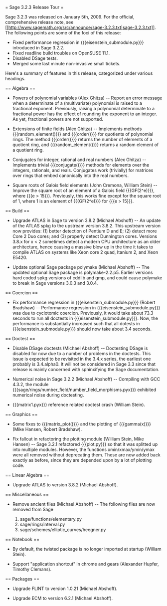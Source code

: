 = Sage 3.2.3 Release Tour =

Sage 3.2.3 was released on January 5th, 2009. For the official, comprehensive release note, see [[http://www.sagemath.org/src/announce/sage-3.2.3.txt|sage-3.2.3.txt]]. The following points are some of the foci of this release: 

 * Fixed performance regression in {{{eisenstein_submodule.py}}} introduced in Sage 3.2.2.
 * Fixed readline build troubles on OpenSUSE 11.1.
 * Disabled DSage tests.
 * Merged some last minute non-invasive small tickets.

Here's a summary of features in this release, categorized under various headings.

== Algebra ==

 * Powers of polynomial variables (Alex Ghitza) -- Report an error message when a determinate of a (multivariate) polynomial is raised to a fractional exponent. Previously, raising a polynomial determinate to a fractional power has the effect of rounding the exponent to an integer. As yet, fractional powers are not supported.

 * Extensions of finite fields (Alex Ghitza) -- Implements methods {{{random_element()}}} and {{{order()}}} for quotients of polynomial rings. The method {{{order()}}} returns the number of elements of a quotient ring, and {{{random_element()}}} returns a random element of a quotient ring.

 * Conjugates for integer, rational and real numbers (Alex Ghitza) -- Implements trivial {{{conjugate()}}} methods for elements over the integers, rationals, and reals. Conjugates work (trivially) for matrices over rings that embed canonically into the real numbers.

 * Square roots of Galois field elements (John Cremona, William Stein) -- Improve the square root of an element of a Galois field {{{GF(2^e)}}}, where {{{e > 15}}}. Previously, this works fine except for the square root of 1, where 1 is an element of {{{GF(2^e)}}} for {{{e > 15}}}.

== Build ==

 * Upgrade ATLAS in Sage to version 3.8.2 (Michael Abshoff) -- An update of the ATLAS spkg to the upstream version 3.8.2. This upstream version now provides: (1) better detection of Pentium D and E; (2) detect more Core 2 Duo cores; and (3) properly detect Dunnington cores. Versions 3.8.x for x < 2 sometimes detect a modern CPU architecture as an older architecture, hence causing a massive blow up in the time it takes to compile ATLAS on systems like Xeon core 2 quad, Itanium 2, and Xeon E5420.

 * Update optional Sage package polymake (Michael Abshoff) -- The updated optional Sage package is polymake-2.2.p5. Earlier versions hard coded spkg versions of cddlib and gmp, and could cause polymake to break in Sage versions 3.0.3 and 3.0.4.

== Coercion ==

 * Fix performance regression in {{{eisenstein_submodule.py}}} (Robert Bradshaw) -- Performance regression in {{{eisenstein_submodule.py}}} was due to cyclotomic coercion. Previously, it would take about 73.3 seconds to run all doctests in {{{eisenstein_submodule.py}}}. Now, the performance is substantially increased such that all dotests in {{{eisenstein_submodule.py}}} should now take about 3.4 seconds.

== Doctest ==

 * Disable DSage doctests (Michael Abshoff) -- Doctesting DSage is disabled for now due to a number of problems in the doctests. This issue is expected to be revisited in the 3.4.x series, the earliest one probably is 3.4.alpha0. It will not be considered in Sage 3.3 since that release is mainly concerned with sphinxifying the Sage documentation.

 * Numerical noise in Sage 3.2.2 (Michael Abshoff) -- Compiling with GCC 4.3.2, the module {{{sage/rings/number_field/number_field_morphisms.pyx}}} exhibited numerical noise during doctesting.

 * {{{matrix1.pyx}}} reference related doctest crash (William Stein).

== Graphics ==

 * Some fixes to {{{matrix_plot()}}} and the plotting of {{{gamma(x)}}} (Mike Hansen, Robert Bradshaw).

 * Fix fallout in refactoring the plotting module (William Stein, Mike Hansen) -- Sage 3.2.1 refactored {{{plot.py}}} so that it was splitted up into multiple modules. However, the functions xmin/xmax/ymin/ymax were all removed without deprecating them. These are now added back exactly as before, since they are depended upon by a lot of plotting code.

== Linear Algebra ==

 * Upgrade ATLAS to version 3.8.2 (Michael Abshoff).

== Miscellaneous ==

 * Remove ancient files (Michael Abshoff) -- The following files are now removed from Sage

    1. sage/functions/elementary.py 
    1. sage/rings/interval.py
    1. sage/schemes/elliptic_curves/heegner.py

== Notebook ==

 * By default, the twisted package is no longer imported at startup (William Stein).

 * Support "application shortcut" in chrome and gears (Alexander Hupfer, Timothy Clemans).

== Packages ==

 * Upgrade FLINT to version 1.0.21 (Michael Abshoff).

 * Upgrade ECM to version 6.2.1 (Michael Abshoff).
